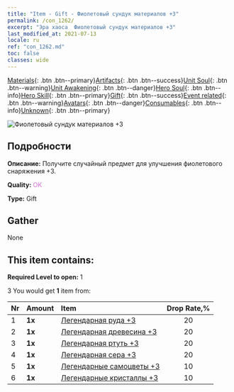 ```yaml
---
title: "Item - Gift - Фиолетовый сундук материалов +3"
permalink: /con_1262/
excerpt: "Эра хаоса  Фиолетовый сундук материалов +3"
last_modified_at: 2021-07-13
locale: ru
ref: "con_1262.md"
toc: false
classes: wide
---
```

 [Materials](/ItemsRU/){: .btn .btn--primary}[Artifacts](/ItemsRU/Artifacts/){: .btn .btn--success}[Unit Soul](/ItemsRU/UnitSoul/){: .btn .btn--warning}[Unit Awakening](/ItemsRU/UnitAwakening/){: .btn .btn--danger}[Hero Soul](/ItemsRU/HeroSoul/){: .btn .btn--info}[Hero Skill](/ItemsRU/HeroSkill/){: .btn .btn--primary}[Gift](/ItemsRU/Gift/){: .btn .btn--success}[Event related](/ItemsRU/Events/){: .btn .btn--warning}[Avatars](/ItemsRU/Avatars/){: .btn .btn--danger}[Consumables](/ItemsRU/Consumables/){: .btn .btn--info}[Unknown](/ItemsRU/Unknown/){: .btn .btn--primary}

 ![Фиолетовый сундук материалов +3](/images/t/i_304002.png)

## Подробности
 **Описание:** Получите случайный предмет для улучшения фиолетового снаряжения +3.

 **Quality:** <span style="color: #DA70D6">OK</span>

 **Type:** Gift

## Gather

  None

## This item contains:

 **Required Level to open:** 1

 3 You would get **1** item  from:

  | Nr | Amount |     Item    | Drop Rate,% |
  |:---|:-------|:------------|:---------:|
  | 1 |  **1x** | [Легендарная руда +3](/ItemsRU/mat_54/) | 20 | 
  | 2 |  **1x** | [Легендарная древесина +3](/ItemsRU/mat_55/) | 20 | 
  | 3 |  **1x** | [Легендарная ртуть +3](/ItemsRU/mat_56/) | 20 | 
  | 4 |  **1x** | [Легендарная сера +3](/ItemsRU/mat_57/) | 20 | 
  | 5 |  **1x** | [Легендарные самоцветы +3](/ItemsRU/mat_58/) | 10 | 
  | 6 |  **1x** | [Легендарные кристаллы +3](/ItemsRU/mat_59/) | 10 | 
